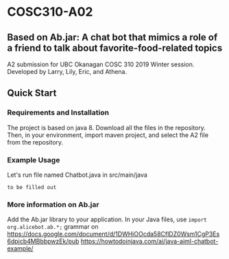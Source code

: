 # COSC310-A02

Based on Ab.jar: A chat bot that mimics a role of a friend to talk about favorite-food-related topics 
---
A2 submission for UBC Okanagan COSC 310 2019 Winter session. Developed by Larry, Lily, Eric, and Athena. 

## Quick Start

### Requirements and Installation

The project is based on java 8.
Download all the files in the repository. Then, in your environment, import maven project, and select the A2 file from the repository.

### Example Usage

Let's run file named Chatbot.java in src/main/java

``
to be filled out
``

### More information on Ab.jar

Add the Ab.jar library to your application. In your Java files, use
``
import org.alicebot.ab.*;
``
grammar on https://docs.google.com/document/d/1DWHiOOcda58CflDZ0Wsm1CgP3Es6dpicb4MBbbpwzEk/pub
https://howtodoinjava.com/ai/java-aiml-chatbot-example/
